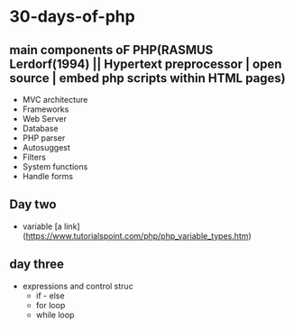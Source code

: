 # 30-days-of-php

## main components oF PHP(RASMUS Lerdorf(1994) || Hypertext preprocessor | open source | embed php scripts within HTML pages)
- MVC architecture
- Frameworks
- Web Server
- Database
- PHP parser
- Autosuggest
- Filters
- System functions
- Handle forms


## Day two
- variable 
[a link] (https://www.tutorialspoint.com/php/php_variable_types.htm)

## day three
- expressions and control struc
    - if - else
    - for loop 
    - while loop 